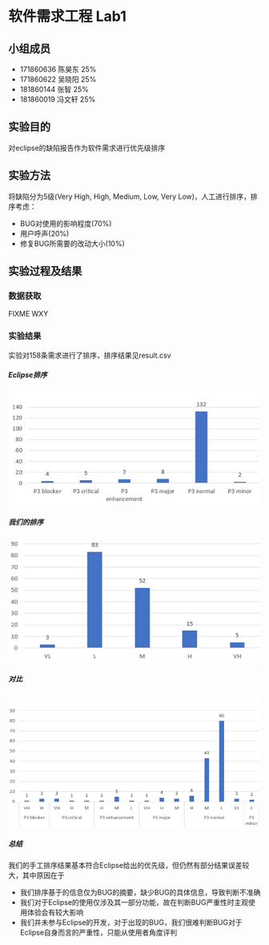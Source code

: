 # 软件需求工程 Lab1

## 小组成员
+ 171860636 陈昊东 25%  
+ 171860622 吴晓阳 25%
+ 181860144 张智 25%
+ 181860019 冯文轩 25%

## 实验目的
对eclipse的缺陷报告作为软件需求进行优先级排序

## 实验方法
将缺陷分为5级(Very High, High, Medium, Low, Very Low)，人工进行排序，排序考虑：
+ BUG对使用的影响程度(70%)
+ 用户呼声(20%)
+ 修复BUG所需要的改动大小(10%)

## 实验过程及结果

### 数据获取
FIXME WXY

### 实验结果

实验对158条需求进行了排序，排序结果见result.csv  

##### Eclipse排序
![src_rank](./src_rank.png)

##### 我们的排序
![rank](./rank.png)

##### 对比
![comp](./comp.png)

##### 总结
我们的手工排序结果基本符合Eclipse给出的优先级，但仍然有部分结果误差较大，其中原因在于
+ 我们排序基于的信息仅为BUG的摘要，缺少BUG的具体信息，导致判断不准确
+ 我们对于Eclipse的使用仅涉及其一部分功能，故在判断BUG严重性时主观使用体验会有较大影响
+ 我们并未参与Eclipse的开发，对于出现的BUG，我们很难判断BUG对于Eclipse自身而言的严重性，只能从使用者角度评判
